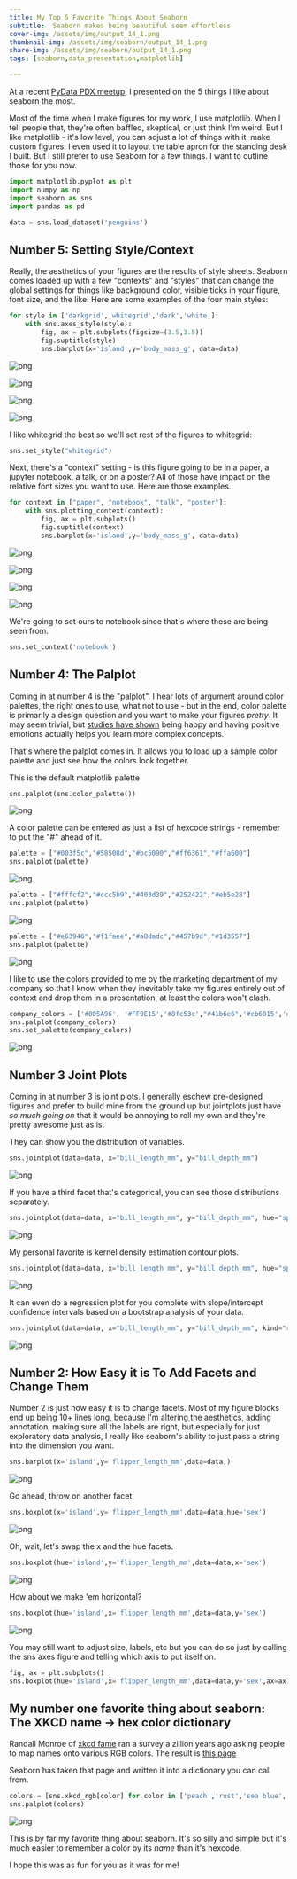```yaml
---
title: My Top 5 Favorite Things About Seaborn
subtitle:  Seaborn makes being beautiful seem effortless
cover-img: /assets/img/output_14_1.png
thumbnail-img: /assets/img/seaborn/output_14_1.png
share-img: /assets/img/seaborn/output_14_1.png
tags: [seaborn,data_presentation,matplotlib]

---
```


At a recent [PyData PDX meetup](https://www.meetup.com/PyData-PDX/), I presented on the 5 things I like about seaborn the most.

Most of the time when I make figures for my work, I use matplotlib.  When I tell people that, they're often baffled, skeptical, or just think I'm weird.  But I like matplotlib - it's low level, you can adjust a lot of things with it, make custom figures.  I even used it to layout the table apron for the standing desk I built.  But I still prefer to use Seaborn for a few things.  I want to outline those for you now.



```python
import matplotlib.pyplot as plt
import numpy as np
import seaborn as sns
import pandas as pd

data = sns.load_dataset('penguins')
```

## Number 5:  Setting Style/Context

Really, the aesthetics of your figures are the results of style sheets.  Seaborn comes loaded up with a few "contexts" and "styles" that can change the global settings for things like background color, visible ticks in your figure, font size, and the like.  Here are some examples of the four main styles:


```python
for style in ['darkgrid','whitegrid','dark','white']:
    with sns.axes_style(style): 
        fig, ax = plt.subplots(figsize=(3.5,3.5))
        fig.suptitle(style)
        sns.barplot(x='island',y='body_mass_g', data=data)
```


![png](/assets/img/seaborn/output_2_0.png)



![png](/assets/img/seaborn/output_2_1.png)



![png](/assets/img/seaborn/output_2_2.png)



![png](/assets/img/seaborn/output_2_3.png)


I like whitegrid the best so we'll set rest of the figures to whitegrid:

```python
sns.set_style("whitegrid")
```

Next, there's a "context" setting - is this figure going to be in a paper, a jupyter notebook, a talk, or on a poster?  All of those have impact on the relative font sizes you want to use.  Here are those examples.

```python
for context in ["paper", "notebook", "talk", "poster"]:
    with sns.plotting_context(context): 
        fig, ax = plt.subplots()
        fig.suptitle(context)
        sns.barplot(x='island',y='body_mass_g', data=data)
```


![png](/assets/img/seaborn/output_4_0.png)



![png](/assets/img/seaborn/output_4_1.png)



![png](/assets/img/seaborn/output_4_2.png)



![png](/assets/img/seaborn/output_4_3.png)

We're going to set ours to notebook since that's where these are being seen from.


```python
sns.set_context('notebook')
```

## Number 4:  The Palplot

Coming in at number 4 is the "palplot".  I hear lots of argument around color palettes, the right ones to use, what not to use - but in the end, color palette is primarily a design question and you want to make your figures _pretty_.  It may seem trivial, but [studies have shown](https://www.ncbi.nlm.nih.gov/pmc/articles/PMC5573739/) being happy and having positive emotions actually helps you learn more complex concepts.  

That's where the palplot comes in.  It allows you to load up a sample color palette and just see how the colors look together. 

This is the default matplotlib palette
```python
sns.palplot(sns.color_palette())
```

![png](/assets/img/seaborn/output_7_0.png)


A color palette can be entered as just a list of hexcode strings - remember to put the "#" ahead of it.
```python
palette = ["#003f5c","#58508d","#bc5090","#ff6361","#ffa600"]
sns.palplot(palette)
```

![png](/assets/img/seaborn/output_8_0.png)



```python
palette = ["#fffcf2","#ccc5b9","#403d39","#252422","#eb5e28"]
sns.palplot(palette)
```

![png](/assets/img/seaborn/output_9_0.png)


```python
palette = ["#e63946","#f1faee","#a8dadc","#457b9d","#1d3557"]
sns.palplot(palette)
```

![png](/assets/img/seaborn/output_10_0.png)


I like to use the colors provided to me by the marketing department of my company so that I know when they inevitably take my figures entirely out of context and drop them in a presentation, at least the colors won't clash.

```python
company_colors = ['#005A96', '#FF9E15','#8fc53c',"#41b6e6",'#cb6015','#2c704F',]
sns.palplot(company_colors)
sns.set_palette(company_colors)
```

![png](/assets/img/seaborn/output_11_0.png)


## Number 3 Joint Plots

Coming in at number 3 is joint plots.  I generally eschew pre-designed figures and prefer to build mine from the ground up but jointplots just have _so much going on_ that it would be annoying to roll my own and they're pretty awesome just as is.

They can show you the distribution of variables.

```python
sns.jointplot(data=data, x="bill_length_mm", y="bill_depth_mm")
```

![png](/assets/img/seaborn/output_13_1.png)


If you have a third facet that's categorical, you can see those distributions separately.
```python
sns.jointplot(data=data, x="bill_length_mm", y="bill_depth_mm", hue="species")
```

![png](/assets/img/seaborn/output_14_1.png)


My personal favorite is kernel density estimation contour plots.

```python
sns.jointplot(data=data, x="bill_length_mm", y="bill_depth_mm", hue="species", kind="kde")
```


![png](/assets/img/seaborn/output_15_1.png)

It can even do a regression plot for you complete with slope/intercept confidence intervals based on a bootstrap analysis of your data.


```python
sns.jointplot(data=data, x="bill_length_mm", y="bill_depth_mm", kind="reg")
```

![png](/assets/img/seaborn/output_16_1.png)


## Number 2:  How Easy it is To Add Facets and Change Them

Number 2 is just how easy it is to change facets.  Most of my figure blocks end up being 10+ lines long, because I'm altering the aesthetics, adding annotation, making sure all the labels are right, but especially for just exploratory data analysis, I really like seaborn's ability to just pass a string into the dimension you want.


```python
sns.barplot(x='island',y='flipper_length_mm',data=data,)
```


![png](/assets/img/seaborn/output_18_1.png)



Go ahead, throw on another facet.

```python
sns.boxplot(x='island',y='flipper_length_mm',data=data,hue='sex')
```


![png](/assets/img/seaborn/output_19_1.png)


Oh, wait, let's swap the x and the hue facets.

```python
sns.boxplot(hue='island',y='flipper_length_mm',data=data,x='sex')
```

![png](/assets/img/seaborn/output_20_1.png)


How about we make 'em horizontal?

```python
sns.boxplot(hue='island',x='flipper_length_mm',data=data,y='sex')
```

![png](/assets/img/seaborn/output_21_1.png)

You may still want to adjust size, labels, etc but you can do so just by calling the sns axes figure and telling which axis to put itself on. 

```python
fig, ax = plt.subplots()
sns.boxplot(hue='island',x='flipper_length_mm',data=data,y='sex',ax=ax)

```

## My number one favorite thing about seaborn:  The XKCD name -> hex color dictionary

Randall Monroe of [xkcd fame](https://xkcd.com/) ran a survey a zillion years ago asking people to map names onto various RGB colors.  The result is [this page](https://xkcd.com/color/rgb/)

Seaborn has taken that page and written it into a dictionary you can call from.   


```python
colors = [sns.xkcd_rgb[color] for color in ['peach','rust','sea blue','light olive','bluish green']]
sns.palplot(colors)
```


![png](/assets/img/seaborn/output_23_0.png)


This is by far my favorite thing about seaborn.  It's so silly and simple but it's much easier to remember a color by its _name_ than it's hexcode.


I hope this was as fun for you as it was for me!  